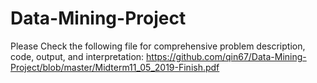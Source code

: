 # Data-Mining-Project
Please Check the following file for comprehensive problem description, code, output, and interpretation:
https://github.com/qin67/Data-Mining-Project/blob/master/Midterm11_05_2019-Finish.pdf
